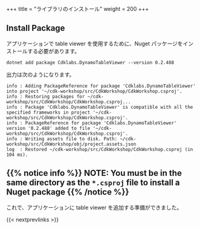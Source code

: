 +++
title = "ライブラリのインストール"
weight = 200
+++

## Install Package

アプリケーションで table viewer を使用するために、Nuget パッケージをインストールする必要があります。


```
dotnet add package Cdklabs.DynamoTableViewer --version 0.2.488
```

出力は次のようになります。

```
info : Adding PackageReference for package 'Cdklabs.DynamoTableViewer' into project '~/cdk-workshop/src/CdkWorkshop/CdkWorkshop.csproj'.
info : Restoring packages for ~/cdk-workshop/src/CdkWorkshop/CdkWorkshop.csproj...
info : Package 'Cdklabs.DynamoTableViewer' is compatible with all the specified frameworks in project '~/cdk-workshop/src/CdkWorkshop/CdkWorkshop.csproj'.
info : PackageReference for package 'Cdklabs.DynamoTableViewer' version '0.2.488' added to file '~/cdk-workshop/src/CdkWorkshop/CdkWorkshop.csproj'.
info : Writing assets file to disk. Path: ~/cdk-workshop/src/CdkWorkshop/obj/project.assets.json
log  : Restored ~/cdk-workshop/src/CdkWorkshop/CdkWorkshop.csproj (in 104 ms).
```

{{% notice info %}}
**NOTE:** You must be in the same directory as the `*.csproj` file to install a Nuget package
{{% /notice %}}
----

これで、アプリケーションに table viewer を追加する準備ができました。

{{< nextprevlinks >}}